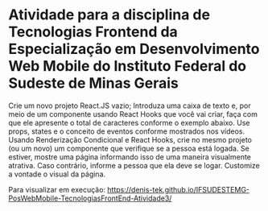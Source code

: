 # Atividade para a disciplina de Tecnologias Frontend da Especialização em Desenvolvimento Web Mobile do Instituto Federal do Sudeste de Minas Gerais

Crie um novo projeto React.JS vazio;
Introduza uma caixa de texto e, por meio de um componente usando React Hooks que você vai criar, faça com que ele apresente o total de caracteres conforme o exemplo abaixo. Use props, states e o conceito de eventos conforme mostrados nos vídeos.
Usando Renderização Condicional e React Hooks, crie no mesmo projeto (ou um novo) um componente que verifique se a pessoa está logada. Se estiver, mostre uma página informando isso de uma maneira visualmente atrativa. Caso contrário, informe a pessoa que ela deve se logar. Customize a vontade o visual da página.

Para visualizar em execução: https://denis-tek.github.io/IFSUDESTEMG-PosWebMobile-TecnologiasFrontEnd-Atividade3/
